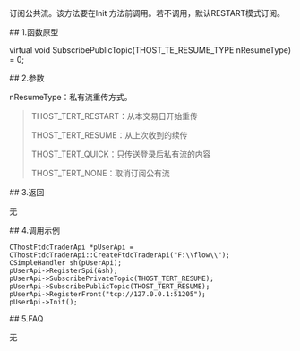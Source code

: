 <p>订阅公共流。该方法要在Init 方法前调用。若不调用，默认RESTART模式订阅。</p>
<span class="anchor" id="53efcdac-d5f8-4912-a83f-eb6d6a158979"></span>
## 1.函数原型
<p>virtual void SubscribePublicTopic(THOST_TE_RESUME_TYPE nResumeType) = 0;</p>
<span class="anchor" id="29bfa4c4-45ac-4479-9b11-db32b91f1288"></span>
## 2.参数
<p>nResumeType：私有流重传方式。</p>
<blockquote>
<p>THOST_TERT_RESTART：从本交易日开始重传</p>
<p>THOST_TERT_RESUME：从上次收到的续传</p>
<p>THOST_TERT_QUICK：只传送登录后私有流的内容</p>
<p>THOST_TERT_NONE：取消订阅公有流</p>
</blockquote>
<span class="anchor" id="ae84ba52-03f4-42b2-9c80-57f5e936f375"></span>
## 3.返回
<p>无</p>
<span class="anchor" id="562c4e4d-97c0-4e61-ad08-348de65d0d6b"></span>
## 4.调用示例
<pre><code>CThostFtdcTraderApi *pUserApi = CThostFtdcTraderApi::CreateFtdcTraderApi("F:\\flow\\");
CSimpleHandler sh(pUserApi);
pUserApi-&gt;RegisterSpi(&amp;sh);
pUserApi-&gt;SubscribePrivateTopic(THOST_TERT_RESUME);
pUserApi-&gt;SubscribePublicTopic(THOST_TERT_RESUME);
pUserApi-&gt;RegisterFront("tcp://127.0.0.1:51205");
pUserApi-&gt;Init();
</code></pre>
<span class="anchor" id="a92ec19b-2994-4d8b-ad7a-0f383915e0d0"></span>
## 5.FAQ
<p>无</p>
